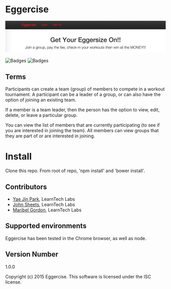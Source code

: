 # Eggercise

![Eggercise Login](/public/images/eggercise-login.jpg)

![Badges](https://img.shields.io/badge/license-MIT-blue.svg) 
![Badges](https://img.shields.io/badge/tests-passing-green.svg)

## Terms
Participants can create a team (group) of members to compete in a workout tournament. A participant can be a leader of a group, or can also have the option of joining an existing team.

If a member is a team leader, then the person has the option to view, edit, delete, or leave a particular group.

You can view the list of members that are currently participating (to see if you are interested in joining the team). All members can view groups that they are part of or are interested in joining.
# Install
Clone this repo. From root of repo, 'npm install' and 'bower install'.

## Contributors
* [Yae Jin Park](https://github.com/yaejin91), LearnTech Labs
* [John Sheets](https://github.com/b33rTiger), LearnTech Labs
* [Maribel Gordon](https://github.com/outdoorsole), LearnTech Labs

## Supported environments
Eggercise has been tested in the Chrome browser, as well as node.

## Version Number
1.0.0

Copyright (c) 2015 Eggercise. This software is licensed under the ISC license.
